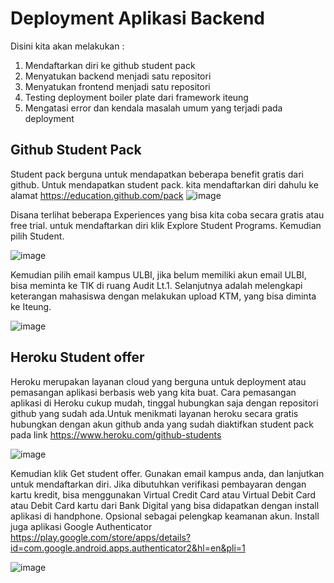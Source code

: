 # Deployment Aplikasi Backend

Disini kita akan melakukan :

1. Mendaftarkan diri ke github student pack
2. Menyatukan backend menjadi satu repositori
3. Menyatukan frontend menjadi satu repositori
4. Testing deployment boiler plate dari framework iteung
5. Mengatasi error dan kendala masalah umum yang terjadi pada deployment

## Github Student Pack

Student pack berguna untuk mendapatkan beberapa benefit gratis dari github. Untuk mendapatkan student pack. kita mendaftarkan diri dahulu ke alamat https://education.github.com/pack
![image](https://user-images.githubusercontent.com/15622730/224492801-b2b3b169-0eb0-4ab3-900e-7e9d86558e0b.png)

Disana terlihat beberapa Experiences yang bisa kita coba secara gratis atau free trial. 
untuk mendaftarkan diri klik Explore Student Programs. Kemudian pilih Student.

![image](https://user-images.githubusercontent.com/15622730/224492856-5f2903f0-ca00-4a7f-bade-ff9d1a74183a.png)

Kemudian pilih email kampus ULBI, jika belum memiliki akun email ULBI, bisa meminta ke TIK di ruang Audit Lt.1. 
Selanjutnya adalah melengkapi keterangan mahasiswa dengan melakukan upload KTM, yang bisa diminta ke Iteung.

![image](https://user-images.githubusercontent.com/15622730/224492875-5f753028-d0a6-4caf-b8e4-2b15283dcf24.png)

## Heroku Student offer
Heroku merupakan layanan cloud yang berguna untuk deployment atau pemasangan aplikasi berbasis web yang kita buat. Cara pemasangan aplikasi di Heroku cukup mudah, tinggal hubungkan saja dengan repositori github yang sudah ada.Untuk menikmati layanan heroku secara gratis hubungkan dengan akun github anda yang sudah diaktifkan student pack pada link https://www.heroku.com/github-students

![image](https://user-images.githubusercontent.com/15622730/224492911-af5578b3-3855-4655-bbfa-7e6d43b223f6.png)

Kemudian klik Get student offer. Gunakan email kampus anda, dan lanjutkan untuk mendaftarkan diri. Jika dibutuhkan verifikasi pembayaran dengan kartu kredit, bisa menggunakan Virtual Credit Card atau Virtual Debit Card atau Debit Card kartu dari Bank Digital yang bisa didapatkan dengan install aplikasi di handphone. Opsional sebagai pelengkap keamanan akun. Install juga aplikasi Google Authenticator https://play.google.com/store/apps/details?id=com.google.android.apps.authenticator2&hl=en&pli=1

![image](https://user-images.githubusercontent.com/15622730/224492935-0d389e2e-7e29-42f4-a27e-552682287053.png)




